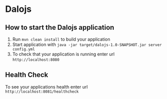 # Dalojs

How to start the Dalojs application
---

1. Run `mvn clean install` to build your application
1. Start application with `java -jar target/dalojs-1.0-SNAPSHOT.jar server config.yml`
1. To check that your application is running enter url `http://localhost:8080`

Health Check
---

To see your applications health enter url `http://localhost:8081/healthcheck`
